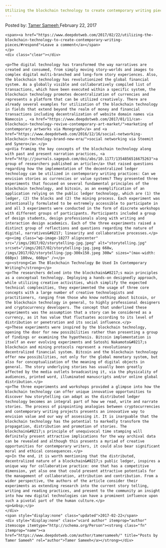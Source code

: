 ```yaml
---
Utilizing the blockchain technology to create contemporary writing pieces"
---
```

<article class="post-listing post-18272 post type-post status-publish format-standard has-post-thumbnail hentry
    <div class="post-inner">
        <span>Posted by: <a href="https://www.deepdotweb.com/author/tamersameeh/" title="">Tamer Sameeh </a></span>
    <span>February 22, 2017</span>
    
    <span><a href="https://www.deepdotweb.com/2017/02/22/utilizing-the-blockchain-technology-to-create-contemporary-writing-pieces/#respond">Leave a comment</a></span>
    </p>
    <div class="clear"></div>
    
    <p>The digital technology has transformed the way narratives are created and consumed, from simply moving story-worlds and images to complex digital multi-branched and long-form story experiences. Also, the blockchain technology has revolutionized the global financial system. As a globally visible and collaboratively compiled list of transactions, which have been executed within a specific system, the blockchain technology promotes decentralization of currencies and represents a platform that can be utilized creatively. There are already several examples for utilization of the blockchain technology in fields that extend beyond the realm of money and financial transactions including decentralization of website domain names via Namecoin , <a href="https://www.deepdotweb.com/2017/01/11/can-blockchain-technology-revive-contemporary-art-market/">marketing of contemporary artworks via Monegraph</a> and <a href="https://www.deepdotweb.com/2016/12/16/social-networking-blockchain-technology-brand-new-era/">social networking via Steemit and Synero</a>.</p>
    <p>Via framing the key concepts of the blockchain technology along with past and present narration practices, <a href="http://journals.sagepub.com/doi/abs/10.1177/1354856516675263">a group of researchers published an article</a> that raised questions regarding how the implementation of the decentralized ledger technology can be utilized in contemporary writing practices: Can we envision stories as currencies or value systems? They presented three experiments that focused on several fundamental principles of the blockchain technology, and bitcoin, as an exemplification of an application relying on the public ledger technology, which are (1) the ledger, (2) the blocks and (2) the mining process. Each experiment was intentionally formulated to be extremely accessible to participate in and all 3 experiments were conducted in the form of discrete workshops with different groups of participants. Participants included a group of design students, design professionals along with writing and interaction design academics. Each of the three experiments raised a distinct group of reflections and questions regarding the nature of digital, narratives&#8217; linearity and collaborative processes.</p>
    <p><img class="wp-image-18277 aligncenter" src="/imgs/2017/02/storytelling-jpg.jpeg" alt="storytelling.jpg" srcset="/imgs/2017/02/storytelling-jpg.jpeg 660w, /imgs/2017/02/storytelling-jpg-300x150.jpeg 300w" sizes="(max-width: 660px) 100vw, 660px" /></p>
    <p><strong>Can The Blockchain Technology Be Used In Contemporary Writing?</strong></p>
    <p>The researchers delved into the blockchain&#8217;s main principles as a conceptual technology. Deploying a hands-on designedly approach, while utilizing creative activities, which simplify the expected technical complexities, they experimented the usage of three core concepts with a large number of creative technologists and practitioners, ranging from those who know nothing about bitcoin, or the blockchain technology in general, to highly professional designers and cryptocurrency developers. The concept that underlined these experiments was the assumption that a story can be considered as a currency, as it has value that fluctuates according to its level of distribution or penetration and its social influence.</p>
    <p>These experiments were inspired by the blockchain technology, opening the door for new possibilities rather than presenting a group of findings or examining the hypothesis. Bitcoin implementation is itself an ever evolving experiments and Satoshi Nakamoto&#8217;s blockchain and mining protocols represent a revolutionary decentralized financial system. Bitcoin and the blockchain technology offer new possibilities, not only for the global monetary system, but also for conceptualization of the meaning of digital objects in general. The story underlying stories has usually been greatly affected by the media outlets broadcasting it, via the physicality of audiences, printed word, illuminated manuscripts and/or online global distribution.</p>
    <p>The three experiments and workshops provided a glimpse into how the blockchain technology can offer unique innovative opportunities to discover how storytelling can adapt as the distributed ledger technology becomes an integral part of how we read, write and narrate stories. The process of pinpointing analogies between cryptocurrencies and contemporary writing projects presents an innovative way to envision value and our way of assessing it. It is inarguable that the blockchain technology has the potential to markedly transform the propagation, distribution and promotion of stories. The blockchain&#8217;s principle of unequivocal time stamping will definitely present attractive implications for the way archival data can be revealed and although this presents a myriad of creative opportunities for contemporary writers, it could also bear significant moral and ethical consequences.</p>
    <p>In the end, it is worth mentioning that the distributed, decentralized nature of a blockchain&#8217;s public ledger, inspires a unique way for collaborative practice: one that has a competitive dimension, yet also one that could present attractive potentials for the management of collaboration, attribution and contribution. From a wider perspective, the authors of the article consider their experiments as extending research into the current story telling, writing and reading practices, and present to the community an insight into how new digital technologies can have a prominent influence upon such a pivotal part of the human culture.</p>
    <p>&nbsp;</p>
    </div>
    <span style="display:none" class="updated">2017-02-22</span>
    <div style="display:none" class="vcard author" itemprop="author" itemscope itemtype="http://schema.org/Person"><strong class="fn" itemprop="name"><a href="https://www.deepdotweb.com/author/tamersameeh/" title="Posts by Tamer Sameeh" rel="author">Tamer Sameeh</a></strong></div>
    
